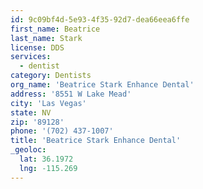 ```yaml
---
id: 9c09bf4d-5e93-4f35-92d7-dea66eea6ffe
first_name: Beatrice
last_name: Stark
license: DDS
services:
  - dentist
category: Dentists
org_name: 'Beatrice Stark Enhance Dental'
address: '8551 W Lake Mead'
city: 'Las Vegas'
state: NV
zip: '89128'
phone: '(702) 437-1007'
title: 'Beatrice Stark Enhance Dental'
_geoloc:
  lat: 36.1972
  lng: -115.269
---
```


